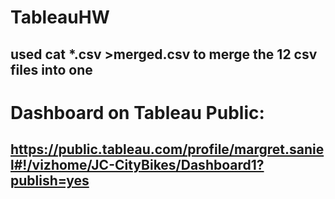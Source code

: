 # TableauHW
## used cat *.csv >merged.csv to merge the 12 csv files into one

# Dashboard on Tableau Public:

## https://public.tableau.com/profile/margret.saniel#!/vizhome/JC-CityBikes/Dashboard1?publish=yes
